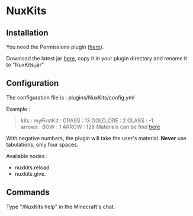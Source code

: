 NuxKits
=======

Installation
------------

You need the Permissions plugin ([here](http://forums.bukkit.org/threads/admn-info-permissions-v2-0-revolutionizing-the-group-system.1403/)).

Download the latest jar [here](https://github.com/N4th4/NuxKits/downloads), copy it in your plugin directory and rename it to "NuxKits.jar"

Configuration
-------------

The configuration file is : plugins/NuxKits/config.yml

Example :
  >kits :
  >    myFirstKit :
  >        GRASS : 13
  >        GOLD_ORE  : 2
  >        GLASS : -1    
  >    arrows : 
  >        BOW : 1
  >        ARROW : 128
Materials can be find [here](http://javadoc.lukegb.com/Bukkit/d7/dd9/namespaceorg_1_1bukkit.html#ab7fa290bb19b9a830362aa88028ec80a)

With negative numbers, the plugin will take the user's material. __Never__ use tabulations, only four spaces.

Available nodes :
*   nuxkits.reload
*   nuxkits.give.<kitName>

Commands
--------

Type "/NuxKits help" in the Minecraft's chat.